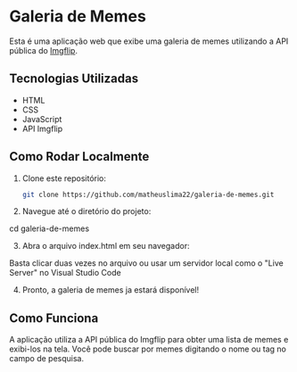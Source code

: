 # Galeria de Memes

Esta é uma aplicação web que exibe uma galeria de memes utilizando a API pública do [Imgflip](https://api.imgflip.com/get_memes).

## Tecnologias Utilizadas

- HTML
- CSS
- JavaScript
- API Imgflip

## Como Rodar Localmente

1. Clone este repositório:
   ```bash
   git clone https://github.com/matheuslima22/galeria-de-memes.git

2. Navegue até o diretório do projeto:

 cd galeria-de-memes

 3. Abra o arquivo index.html em seu navegador:

Basta clicar duas vezes no arquivo ou usar um servidor local como o "Live Server" no Visual Studio Code

4. Pronto, a galeria de memes ja estará disponível!

## Como Funciona

A aplicação utiliza a API pública do Imgflip para obter uma lista de memes e exibi-los na tela. Você pode buscar por memes digitando o nome ou tag no campo de pesquisa.
